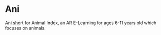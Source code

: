 # Ani
Ani short for Animal Index, an AR E-Learning for ages 6-11 years old which focuses on animals.

